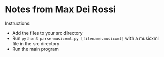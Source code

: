 # Notes from Max Dei Rossi

Instructions:
* Add the files to your src directory
* Run `python3 parse-musicxml.py [filename.musicxml]` with a musicxml file in the src directory
* Run the main program
